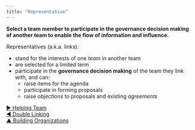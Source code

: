 ```yaml
---
title: "Representative"
---
```



**Select a team member to participate in the governance decision making of another team to enable the flow of information and influence.**

Representatives (a.k.a. links):

-   stand for the interests of one <dfn data-info="Team: A group of people collaborating toward a shared driver (or objective). Typically a team is part of an organization, or it is formed as a collaboration of several organizations.">team</dfn> in another team
-   are selected for a limited term
-   participate in the **governance decision making** of the team they link with, and can:
    -   raise items for the agenda
    -   participate in forming proposals
    -   raise <dfn data-info="Objection: An argument demonstrating (or revealing) how a (proposed) agreement or activity can lead to unintended consequences, or that there are worthwhile ways to improve it.">objections</dfn> to proposals and existing <dfn data-info="Agreement: An agreed upon guideline, process, protocol or policy designed to guide the flow of value.">agreements</dfn>


[&#9654; Helping Team](helping-team.html)<br/>[&#9664; Double Linking](double-linking.html)<br/>[&#9650; Building Organizations](building-organizations.html)


